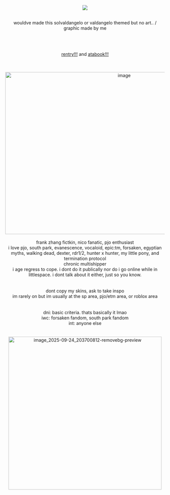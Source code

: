 <div align="center">
  
  ![](https://komarev.com/ghpvc/?username=niccoloangelo&label=half+bloods&style=plastic)

  </div>
<br/>
<div align="center"> wouldve made this solvaldangelo or valdangelo themed but no art.. / graphic made by me </div>
<br/>
<br/>
<br/>
<div align="center"> 
  
  [rentry!!!](https://rentry.co/niccoloangelo) and [atabook!!!](https://niccoloangelo.atabook.org)

</div>
<br/>
<br/>
<div align="center"> <img width="736" height="511" alt="image" src="https://github.com/user-attachments/assets/e1ff3c52-a2bd-47fa-a3bd-b5a7cf2fece6" /> </div>
<br/>
<div align="center"> frank zhang fictkin, nico fanatic, pjo enthusiast </div>
<div align="center"> i love pjo, south park, evanescence, vocaloid, epic:tm, forsaken, egyptian myths, walking dead, dexter, rdr1/2, hunter x hunter, my little pony, and termination protocol </div>
<div align="center"> chronic multishipper </div>
<div align="center"> i age regress to cope. i dont do it publically nor do i go online while in littlespace. i dont talk about it either, just so you know. </div>
<br/>
<br/>
<div align="center"> dont copy my skins, ask to take inspo </div>
<div align="center"> im rarely on but im usually at the sp area, pjo/etm area, or roblox area </div>
<br/>
<br/>
<div align="center"> dni: basic criteria. thats basically it lmao </div>
<div align="center"> iwc: forsaken fandom, south park fandom </div>
<div align="center"> int: anyone else </div>
<br/>
<br/>
<div align="center"> <img width="484" height="482" alt="image_2025-09-24_203700812-removebg-preview" src="https://github.com/user-attachments/assets/01b0e68f-dd28-42d8-be9f-80a58928d4c6" /> </div>
